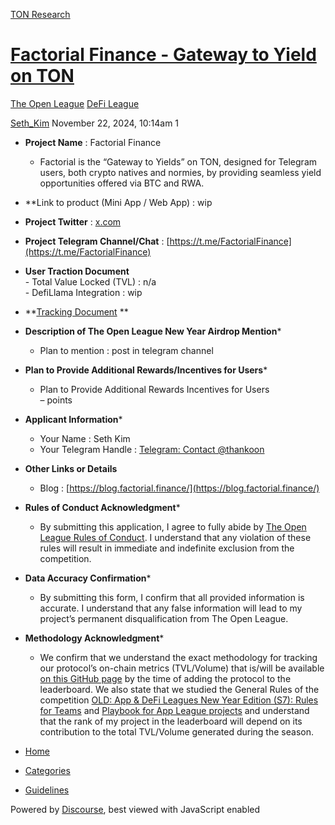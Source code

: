 [TON Research](/)

# [Factorial Finance - Gateway to Yield on TON](/t/factorial-finance-gateway-to-yield-on-ton/40010)

[The Open League](/c/the-open-league/defi-battle/63)  [DeFi League](/c/the-open-league/defi-battle/63) 

    

[Seth\_Kim](https://tonresear.ch/u/Seth_Kim)  November 22, 2024, 10:14am  1

*   **Project Name** : Factorial Finance
    
    *   Factorial is the “Gateway to Yields” on TON, designed for Telegram users, both crypto natives and normies, by providing seamless yield opportunities offered via BTC and RWA.
*   \*\*Link to product (Mini App / Web App) : wip
    
*   **Project Twitter** : [x.com](https://x.com/FactorialFi)
    
*   **Project Telegram Channel/Chat** : [https://t.me/FactorialFinance](https://t.me/FactorialFinance)
    
*   **User Traction Document**  
    \- Total Value Locked (TVL) : n/a  
    \- DefiLlama Integration : wip
    
*   \*\*[Tracking Document](https://docs.google.com/document/d/1Q43qtSmORPZjIQkFivtjNWnYsgwkw0VUCslAuURHV18/edit?tab=t.0) \*\*
    
*   **Description of The Open League New Year Airdrop Mention**\*
    
    *   Plan to mention : post in telegram channel
*   **Plan to Provide Additional Rewards/Incentives for Users**\*
    
    *   Plan to Provide Additional Rewards Incentives for Users  
        – points
*   **Applicant Information**\*
    
    *   Your Name : Seth Kim
    *   Your Telegram Handle : [Telegram: Contact @thankoon](https://t.me/thankoon)
*   **Other Links or Details**
    
    *   Blog : [https://blog.factorial.finance/](https://blog.factorial.finance/)
*   **Rules of Conduct Acknowledgment**\*
    
    *   By submitting this application, I agree to fully abide by [The Open League Rules of Conduct](https://www.notion.so/04f4a0fedf1a401687075f5efd83de68?pvs=21). I understand that any violation of these rules will result in immediate and indefinite exclusion from the competition.
*   **Data Accuracy Confirmation**\*
    
    *   By submitting this form, I confirm that all provided information is accurate. I understand that any false information will lead to my project’s permanent disqualification from The Open League.
*   **Methodology Acknowledgment**\*
    
    *   We confirm that we understand the exact methodology for tracking our protocol’s on-chain metrics (TVL/Volume) that is/will be available [on this GitHub page](https://github.com/ton-society/the-open-league/blob/main/seasons/S6_defi_scores.md#s6-defi-users-scores) by the time of adding the protocol to the leaderboard. We also state that we studied the General Rules of the competition [OLD: App & DeFi Leagues New Year Edition (S7): Rules for Teams](https://www.notion.so/OLD-App-DeFi-Leagues-New-Year-Edition-S7-Rules-for-Teams-1375274bd2cf8040b3b1c666dca57fee?pvs=21) and [Playbook for App League projects](https://www.notion.so/1375274bd2cf807ba442d1ba5ac2d7c9?pvs=21) and understand that the rank of my project in the leaderboard will depend on its contribution to the total TVL/Volume generated during the season.

 

*   [Home](/)
*   [Categories](/categories)
*   [Guidelines](/guidelines)

Powered by [Discourse](https://www.discourse.org), best viewed with JavaScript enabled